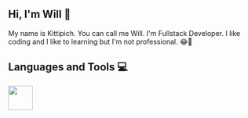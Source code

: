 ## Hi, I'm Will  :wave:

My name is Kittipich. You can call me Will. I'm Fullstack Developer.
I like coding and I like to learning but I'm not professional. :joy::seedling:

## Languages and Tools :computer:
 <img src="https://cdn.worldvectorlogo.com/logos/flutter-logo.svg" width="50">
